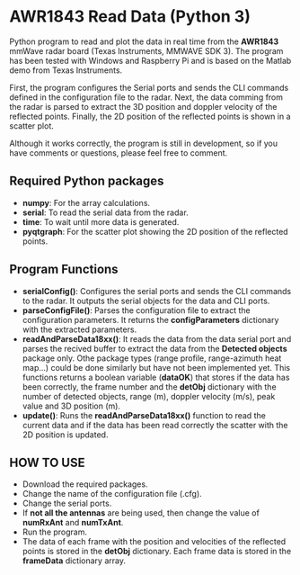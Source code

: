 # AWR1843 Read Data (Python 3)

Python program to read and plot the data in real time from the **AWR1843** mmWave radar board (Texas Instruments, MMWAVE SDK 3). The program has been tested with Windows and Raspberry Pi and is based on the Matlab demo from Texas Instruments.

First, the program configures the Serial ports and sends the CLI commands defined in the configuration file to the radar. Next, the data comming from the radar is parsed to extract the 3D position and doppler velocity of the reflected points. Finally, the 2D position of the reflected points is shown in a scatter plot.

Although it works correctly, the program is still in development, so if you have comments or questions, please feel free to comment.

## Required Python packages
* **numpy**: For the array calculations.
* **serial**: To read the serial data from the radar.
* **time**: To wait until more data is generated.
* **pyqtgraph**: For the scatter plot showing the 2D position of the reflected points.

## Program Functions
* **serialConfig()**: Configures the serial ports and sends the CLI commands to the radar. It outputs the serial objects for the data and CLI ports.
* **parseConfigFile()**: Parses the configuration file to extract the configuration parameters. It returns the **configParameters** dictionary with the extracted parameters.
* **readAndParseData18xx()**: It reads the data from the data serial port and parses the recived buffer to extract the data from the **Detected objects** package only. Othe package types (range profile, range-azimuth heat map...) could be done similarly but have not been implemented yet. This functions returns a boolean variable (**dataOK**) that stores if the data has been correctly, the frame number and the **detObj** dictionary with the number of detected objects, range (m), doppler velocity (m/s), peak value and 3D position (m).
* **update()**: Runs the **readAndParseData18xx()** function to read the current data and if the data has been read correctly the scatter with the 2D position is updated.

## HOW TO USE
* Download the required packages.
* Change the name of the configuration file (.cfg).
* Change the serial ports.
* If **not all the antennas** are being used, then change the value of **numRxAnt** and **numTxAnt**.
* Run the program.
* The data of each frame with the position and velocities of the reflected points is stored in the **detObj** dictionary. Each frame data is stored in the **frameData** dictionary array.
